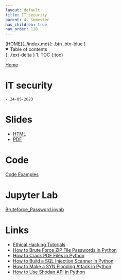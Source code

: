 ```yaml
---
layout: default
title: IT security
parent: 4. Semester
has_children: true
nav_order: 110
---
```


<span class="fs-1">
[HOME](../index.md){: .btn .btn-blue }
</span>

<details open markdown="block">
  <summary>
    Table of contents
  </summary>
  {: .text-delta }
1. TOC
{:toc}
</details>

[Home](modul-4-2.md)
# IT security
    - 24-05-2023

# Slides
- [HTML](./slide/IT_Security_Slide.html)
- [PDF](./slide/IT_Security_Slide.pdf)

# Code
[Code Examples](code_examples.md)

# Jupyter Lab
[Bruteforce_Password.ipynb](./_code/Bruteforce_Password.ipynb)

# Links
- [Ethical Hacking Tutorials](https://www.thepythoncode.com/topic/ethical-hacking)
- [How to Brute Force ZIP File Passwords in Python](https://www.thepythoncode.com/article/crack-zip-file-password-in-python)
- [How to Crack PDF Files in Python](https://www.thepythoncode.com/article/crack-pdf-file-password-in-python)
- [How to Build a SQL Injection Scanner in Python](https://www.thepythoncode.com/article/sql-injection-vulnerability-detector-in-python)
- [How to Make a SYN Flooding Attack in Python](https://www.thepythoncode.com/article/syn-flooding-attack-using-scapy-in-python)
- [How to Use Shodan API in Python](https://www.thepythoncode.com/article/using-shodan-api-in-python)
